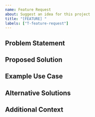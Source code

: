 ```yaml
---
name: Feature Request
about: Suggest an idea for this project
title: "[FEATURE] "
labels: ["T-feature-request"]
---
```


## Problem Statement

<!-- Describe the problem or limitation that this feature would address -->

## Proposed Solution

<!-- Describe the solution you'd like to see implemented -->

## Example Use Case

<!-- Provide an example of how this feature would be used -->

## Alternative Solutions

<!-- Have you considered alternative solutions or workarounds? -->

## Additional Context

<!-- Add any other context, screenshots, or mockups about the feature request here -->

